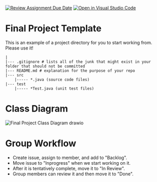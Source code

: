 [![Review Assignment Due Date](https://classroom.github.com/assets/deadline-readme-button-22041afd0340ce965d47ae6ef1cefeee28c7c493a6346c4f15d667ab976d596c.svg)](https://classroom.github.com/a/nK589Lr0)
[![Open in Visual Studio Code](https://classroom.github.com/assets/open-in-vscode-2e0aaae1b6195c2367325f4f02e2d04e9abb55f0b24a779b69b11b9e10269abc.svg)](https://classroom.github.com/online_ide?assignment_repo_id=18841687&assignment_repo_type=AssignmentRepo)
# Final Project Template

This is an example of a project directory for you to start working from. Please use it!


```text
|
|--- .gitignore # lists all of the junk that might exist in your folder that should not be committed
|--- README.md # explanation for the purpose of your repo
|--- src
    |----- *.java (source code files)
|--- test
    |----- *Test.java (unit test files)
```


# Class Diagram
![Final Project Class Diagram drawio](https://github.com/user-attachments/assets/e6fe176c-11df-4bd1-9d6e-eacd7b18e2d0)

# Group Workflow
- Create issue, assign to member, and add to "Backlog".
- Move issue to "Inprogress" when we start working on it.
- After it is tentatively complete, move it to "In Review".
- Group members can review it and then move it to "Done". 
